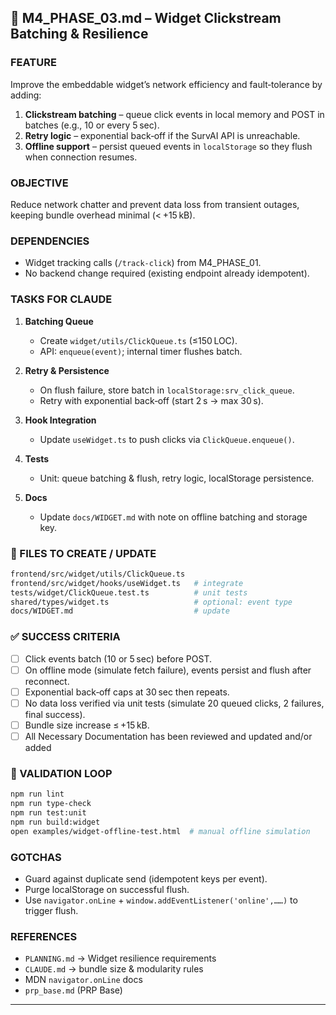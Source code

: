 ## 🚀 M4\_PHASE\_03.md – Widget Clickstream Batching & Resilience

### FEATURE

Improve the embeddable widget’s network efficiency and fault‑tolerance by adding:

1. **Clickstream batching** – queue click events in local memory and POST in batches (e.g., 10 or every 5 sec).
2. **Retry logic** – exponential back‑off if the SurvAI API is unreachable.
3. **Offline support** – persist queued events in `localStorage` so they flush when connection resumes.

### OBJECTIVE

Reduce network chatter and prevent data loss from transient outages, keeping bundle overhead minimal (< +15 kB).

### DEPENDENCIES

* Widget tracking calls (`/track-click`) from M4\_PHASE\_01.
* No backend change required (existing endpoint already idempotent).

### TASKS FOR CLAUDE

1. **Batching Queue**

   * Create `widget/utils/ClickQueue.ts` (≤150 LOC).
   * API: `enqueue(event)`; internal timer flushes batch.
2. **Retry & Persistence**

   * On flush failure, store batch in `localStorage:srv_click_queue`.
   * Retry with exponential back‑off (start 2 s → max 30 s).
3. **Hook Integration**

   * Update `useWidget.ts` to push clicks via `ClickQueue.enqueue()`.
4. **Tests**

   * Unit: queue batching & flush, retry logic, localStorage persistence.
5. **Docs**

   * Update `docs/WIDGET.md` with note on offline batching and storage key.

### 📁 FILES TO CREATE / UPDATE

```bash
frontend/src/widget/utils/ClickQueue.ts
frontend/src/widget/hooks/useWidget.ts   # integrate
tests/widget/ClickQueue.test.ts          # unit tests
shared/types/widget.ts                   # optional: event type
docs/WIDGET.md                           # update
```

### ✅ SUCCESS CRITERIA

* [ ] Click events batch (10 or 5 sec) before POST.
* [ ] On offline mode (simulate fetch failure), events persist and flush after reconnect.
* [ ] Exponential back‑off caps at 30 sec then repeats.
* [ ] No data loss verified via unit tests (simulate 20 queued clicks, 2 failures, final success).
* [ ] Bundle size increase ≤ +15 kB.
* [ ] All Necessary Documentation has been reviewed and updated and/or added

### 🧪 VALIDATION LOOP

```bash
npm run lint
npm run type-check
npm run test:unit
npm run build:widget
open examples/widget-offline-test.html  # manual offline simulation
```

### GOTCHAS

* Guard against duplicate send (idempotent keys per event).
* Purge localStorage on successful flush.
* Use `navigator.onLine` + `window.addEventListener('online',……)` to trigger flush.

### REFERENCES

* `PLANNING.md` → Widget resilience requirements
* `CLAUDE.md` → bundle size & modularity rules
* MDN `navigator.onLine` docs
* `prp_base.md` (PRP Base)
---


